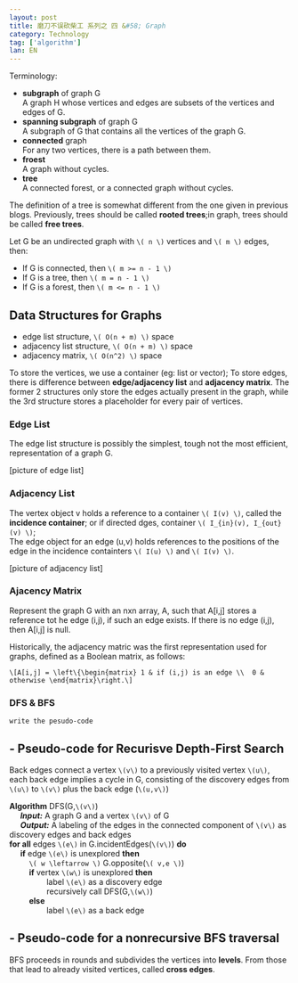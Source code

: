 ```yaml
---
layout: post
title: 磨刀不误砍柴工 系列之 四 &#58; Graph
category: Technology
tag: ['algorithm']
lan: EN
---
```


Terminology:

- __subgraph__ of graph G <br/>
A graph H whose vertices and edges are subsets of the vertices and edges of G.
- __spanning subgraph__ of graph G <br/>
A subgraph of G that contains all the vertices of the graph G.
- __connected__ graph <br/>
For any two vertices, there is a path between them.
- __froest__ <br/>
A graph without cycles.
- __tree__ <br/>
A connected forest, or a connected graph without cycles.

The definition of a tree is somewhat different from the one given in previous blogs. Previously, trees should be called __rooted trees__;in graph, trees should be called __free trees__.

Let G be an undirected graph with `\( n \)` vertices and `\( m \)` edges, then:

- If G is connected, then `\( m >= n - 1 \)`
- If G is a tree, then `\( m = n - 1 \)`
- If G is a forest, then `\( m <= n - 1 \)`

## Data Structures for Graphs

- edge list structure, `\( O(n + m) \)` space
- adjacency list structure, `\( O(n + m) \)` space
- adjacency matrix, `\( O(n^2) \)` space

To store the vertices, we use a container (eg: list or vector);
To store edges, there is difference between __edge/adjacency list__ and __adjacency matrix__. The former 2 structures only store the edges actually present in the graph, while the 3rd structure stores a placeholder for every pair of vertices.

### Edge List

The edge list structure is possibly the simplest, tough not the most efficient, representation of a graph G.

[picture of edge list]

### Adjacency List

The vertex object v holds a reference to a container `\( I(v) \)`, called the __incidence container__; or if directed dges, container `\( I_{in}(v), I_{out}(v) \)`; <br/>
The edge object for an edge (u,v) holds references to the positions of the edge in the incidence containters `\( I(u) \)` and `\( I(v) \)`.

[picture of adjacency list]

### Ajacency Matrix

Represent the graph G with an nxn array, A, such that A[i,j] stores a reference tot he edge (i,j), if such an edge exists. If there is no edge (i,j), then A[i,j] is null.

Historically, the adjacency matric was the first representation used for graphs, defined as a Boolean matrix, as follows:

`\[A[i,j] = \left\{\begin{matrix}
1 & if (i,j) is an edge \\ 
0 & otherwise
\end{matrix}\right.\]`

### DFS & BFS

    write the pesudo-code

## - Pseudo-code for Recurisve Depth-First Search

Back edges connect a vertex `\(v\)` to a previously visited vertex `\(u\)`, each back edge implies a cycle in G, consisting of the discovery edges from `\(u\)` to `\(v\)` plus the back edge (`\(u,v\)`)

__Algorithm__ DFS(G,`\(v\)`) <br/>
&nbsp;&nbsp;&nbsp;&nbsp;
<i>__Input:__</i> A graph G and a vertex `\(v\)` of G <br/>
&nbsp;&nbsp;&nbsp;&nbsp;
<i>__Output:__</i> A labeling of the edges in the connected component of `\(v\)` as discovery edges and back edges <br/>
__for all__ edges `\(e\)` in G.incidentEdges(`\(v\)`) __do__ <br/>
&nbsp;&nbsp;&nbsp;&nbsp;
__if__ edge  `\(e\)` is unexplored __then__ <br/>
&nbsp;&nbsp;&nbsp;&nbsp;&nbsp;&nbsp;&nbsp;&nbsp;
`\( w \leftarrow \)` G.opposite(`\( v,e \)`) <br/>
&nbsp;&nbsp;&nbsp;&nbsp;&nbsp;&nbsp;&nbsp;&nbsp;
__if__ vertex `\(w\)` is unexplored __then__ <br/>
&nbsp;&nbsp;&nbsp;&nbsp;&nbsp;&nbsp;&nbsp;&nbsp;&nbsp;&nbsp;&nbsp;&nbsp;&nbsp;&nbsp;&nbsp;&nbsp;
label `\(e\)` as a discovery edge <br/>
&nbsp;&nbsp;&nbsp;&nbsp;&nbsp;&nbsp;&nbsp;&nbsp;&nbsp;&nbsp;&nbsp;&nbsp;&nbsp;&nbsp;&nbsp;&nbsp;
recursively call DFS(G,`\(w\)`) <br/>
&nbsp;&nbsp;&nbsp;&nbsp;&nbsp;&nbsp;&nbsp;&nbsp;
__else__ </br>
&nbsp;&nbsp;&nbsp;&nbsp;&nbsp;&nbsp;&nbsp;&nbsp;&nbsp;&nbsp;&nbsp;&nbsp;&nbsp;&nbsp;&nbsp;&nbsp;
label `\(e\)` as a back edge


## - Pseudo-code for a nonrecursive BFS traversal

BFS proceeds in rounds and subdivides the vertices into __levels__. From those that lead to already visited vertices, called __cross edges__.




